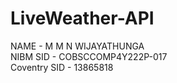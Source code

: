 # LiveWeather-API

NAME - M M N WIJAYATHUNGA  <br />
NIBM SID - COBSCCOMP4Y222P-017  <br />
Coventry SID - 13865818
